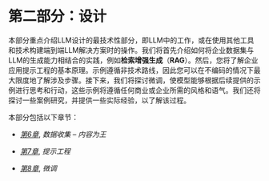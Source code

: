 # 第二部分：设计

本部分重点介绍LLM设计的最技术性部分，即LLM中的工作，或在使用其他工具和技术构建端到端LLM解决方案时的操作。我们将首先介绍如何将企业数据集与LLM的生成能力相结合的实践，例如**检索增强生成**（**RAG**）。然后，您将了解企业应用提示工程的基本原理。示例遵循非技术路线，因此您可以在不编码的情况下最大限度地了解涉及步骤。接下来，我们将探讨微调，使模型能够根据后续提供的示例进行思考和行动，这些示例将遵循任何商业或企业所需的风格和语气。我们还将探讨一些案例研究，并提供一些实际经验，以了解该过程。

本部分包括以下章节：

+   [*第6章*](B21964_06_split_000.xhtml#_idTextAnchor134), *数据收集 – 内容为王*

+   [*第7章*](B21964_07.xhtml#_idTextAnchor150), *提示工程*

+   [*第8章*](B21964_08.xhtml#_idTextAnchor172), *微调*
